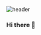 ![header](https://capsule-render.vercel.app/api?type=cylinder&color=5194f0&height=240&section=header&text=Baek%20Ji-Yun&fontSize=90&desc='s%20git&descAlignY=56&descAlign=81&fontColor=fffefe)
### Hi there 👋

<!--
**Baek-JiYun/Baek-JiYun** is a ✨ _special_ ✨ repository because its `README.md` (this file) appears on your GitHub profile.

![*'s GitHub stats](https://github-readme-stats.vercel.app/api?username=Baek-JiYun&show_icons=true&theme=cynthwave)

Here are some ideas to get you started:

- 🔭 I’m currently working on ...
- 🌱 I’m currently learning ...
- 👯 I’m looking to collaborate on ...
- 🤔 I’m looking for help with ...
- 💬 Ask me about ...
- 📫 How to reach me: ...
- 😄 Pronouns: ...
- ⚡ Fun fact: ...
-->
